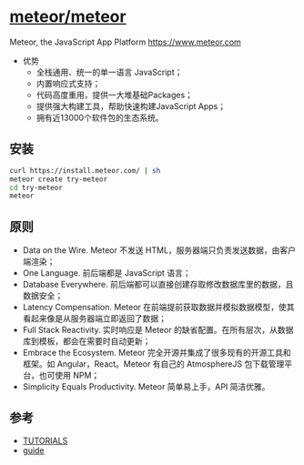 # [meteor/meteor](https://github.com/meteor/meteor)

Meteor, the JavaScript App Platform https://www.meteor.com

* 优势
    - 全栈通用、统一的单一语言 JavaScript；
    - 内置响应式支持；
    - 代码高度重用，提供一大堆基础Packages；
    - 提供强大构建工具，帮助快速构建JavaScript Apps；
    - 拥有近13000个软件包的生态系统。

## 安装

```sh
curl https://install.meteor.com/ | sh
meteor create try-meteor
cd try-meteor
meteor
```

## 原则

* Data on the Wire. Meteor 不发送 HTML，服务器端只负责发送数据，由客户端渲染；
* One Language. 前后端都是 JavaScript 语言；
* Database Everywhere. 前后端都可以直接创建存取修改数据库里的数据，且数据安全；
* Latency Compensation. Meteor 在前端提前获取数据并模拟数据模型，使其看起来像是从服务器端立即返回了数据；
* Full Stack Reactivity. 实时响应是 Meteor 的缺省配置。在所有层次，从数据库到模板，都会在需要时自动更新；
* Embrace the Ecosystem. Meteor 完全开源并集成了很多现有的开源工具和框架。如 Angular，React。Meteor 有自己的 AtmosphereJS 包下载管理平台，也可使用 NPM；
* Simplicity Equals Productivity. Meteor 简单易上手，API 简洁优雅。

## 参考

* [TUTORIALS](https://www.meteor.com/tutorials)
* [guide](https://guide.meteor.com/)
